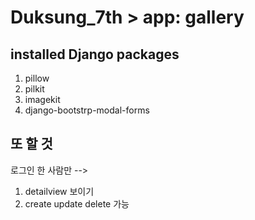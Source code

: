 # Duksung_7th > app: gallery

## installed Django packages

1. pillow
2. pilkit
3. imagekit
4. django-bootstrp-modal-forms

## 또 할 것

로그인 한 사람만 --> 
1. detailview 보이기
2. create update delete 가능